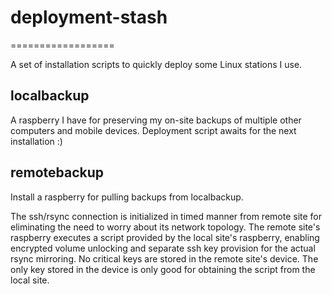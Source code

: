 # deployment-stash
==================

A set of installation scripts to quickly deploy some Linux stations I use.

localbackup
-----------
A raspberry I have for preserving my on-site backups of multiple other computers and mobile devices.
Deployment script awaits for the next installation :)

remotebackup
------------
Install a raspberry for pulling backups from localbackup.

The ssh/rsync connection is initialized in timed manner from remote site for eliminating the need to worry about its network topology.
The remote site's raspberry executes a script provided by the local site's raspberry, enabling encrypted volume unlocking and separate ssh key provision for the actual rsync mirroring. No critical keys are stored in the remote site's device. The only key stored in the device is only good for obtaining the script from the local site.
